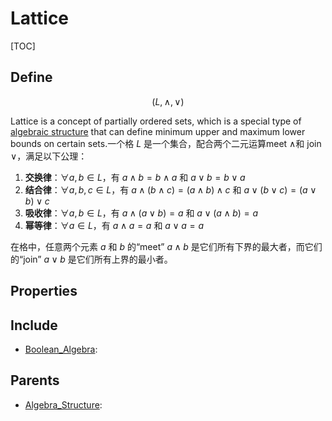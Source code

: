 # Lattice

[TOC]

## Define

$$
(L, \wedge, \vee)
$$

Lattice is a concept of partially ordered sets, which is a special type of [algebraic structure](./Algebra_Structure.md) that can define minimum upper and maximum lower bounds on certain sets.一个格 $L$ 是一个集合，配合两个二元运算meet $\wedge$和 join $\vee$，满足以下公理：

1. **交换律**：$\forall a, b \in L$，有 $a \wedge b = b \wedge a$ 和 $a \vee b = b \vee a$
2. **结合律**：$\forall a, b, c \in L$，有 $a \wedge (b \wedge c) = (a \wedge b) \wedge c$ 和 $a \vee (b \vee c) = (a \vee b) \vee c$
3. **吸收律**：$\forall a, b \in L$，有 $a \wedge (a \vee b) = a$ 和 $a \vee (a \wedge b) = a$
4. **幂等律**：$\forall a \in L$，有 $a \wedge a = a$ 和 $a \vee a = a$

在格中，任意两个元素 $a$ 和 $b$ 的“meet” $a \wedge b$ 是它们所有下界的最大者，而它们的“join” $a \vee b$ 是它们所有上界的最小者。

## Properties



## Include

- [Boolean_Algebra](./Boolean_Algebra.md): 

## Parents

- [Algebra_Structure](./Algebra_Structure.md): 

